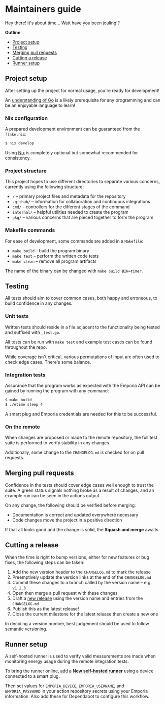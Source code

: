 # Maintainers guide

Hey there! It's about time... Watt have you been jouling!?

**Outline**:

- [Project setup](#project-setup)
- [Testing](#testing)
- [Merging pull requests](#merging-pull-requests)
- [Cutting a release](#cutting-a-release)
- [Runner setup](#runner-setup)

## Project setup

After setting up the project for normal usage, you're ready for development!

An [understanding of Go][learn_go] is a likely prerequisite for any programming
and can be an enjoyable language to learn!

### Nix configuration

A prepared development environment can be guaranteed from the `flake.nix`:

```sh
$ nix develop
```

Using [Nix][nix] is completely optional but somewhat recommended for
consistency.

### Project structure

This project hopes to use different directories to separate various concerns,
currently using the following structure: 

- `/` – primary project files and metadata for the repository
- `.github/` – information for collaboration and continuous integrations
- `cmd/` - controllers for the different stages of the command
- `internal/` – helpful utilities needed to create the program
- `pkg/` – various concerns that are pieced together to form the program

### Makefile commands

For ease of development, some commands are added in a `Makefile`:

- `make build` – build the program binary
- `make test` – perform the written code tests
- `make clean` – remove all program artifacts

The name of the binary can be changed with `make build BIN=timer`.

## Testing

All tests should aim to cover common cases, both happy and erroneous, to build
confidence in any changes.

### Unit tests

Written tests should reside in a file adjacent to the functionality being tested
and suffixed with `_test.go`.

All tests can be run with `make test` and example test cases can be found
throughout the repo.

While coverage isn't critical, various permutations of input are often used to
check edge cases. There's some balance.

### Integration tests

Assurance that the program works as expected with the Emporia API can be gained
by running the program with any command:

```sh
$ make build
$ ./etime sleep 4
```

A smart plug and Emporia credentials are needed for this to be successful.

### On the remote

When changes are proposed or made to the remote repository, the full test suite
is performed to verify stability in any changes.

Additionally, some change to the `CHANGELOG.md` is checked for on pull requests.

## Merging pull requests

Confidence in the tests should cover edge cases well enough to trust the suite.
A green status signals nothing broke as a result of changes, and an example run
can be seen in the actions output.

On any change, the following should be verified before merging:

- Documentation is correct and updated everywhere necessary
- Code changes move the project in a positive direction

If that all looks good and the change is solid, the **Squash and merge** awaits.

## Cutting a release

When the time is right to bump versions, either for new features or bug fixes,
the following steps can be taken:

1. Add the new version header to the `CHANGELOG.md` to mark the release
2. Preemptively update the version links at the end of the `CHANGELOG.md`
3. Commit these changes to a branch called by the version name – e.g. `v1.2.3`
4. Open then merge a pull request with these changes
5. Draft a [new release][releases] using the version name and entries from the
`CHANGELOG.md`
6. Publish this as the latest release!
7. Close the current milestone for the latest release then create a new one

In deciding a version number, best judgement should be used to follow
[semantic versioning][semver].

## Runner setup

A self-hosted runner is used to verify valid measurements are made when
monitoring energy usage during the remote integration tests.

To bring the runner online, [add a **New self-hosted runner**][runner] using a
device connected to a smart plug.

Then set values for `EMPORIA_DEVICE`, `EMPORIA_USERNAME`, and `EMPORIA_PASSWORD`
in your action repository secrets using your Emporia information. Also add these
for Dependabot to configure this workflow.

<!-- a collection of links -->
[learn_go]: https://go.dev/learn/
[nix]: https://zero-to-nix.com
[releases]: https://github.com/zimeg/emporia-time/releases
[runner]: https://docs.github.com/en/actions/hosting-your-own-runners/managing-self-hosted-runners/adding-self-hosted-runners
[semver]: https://semver.org/spec/v2.0.0.html
